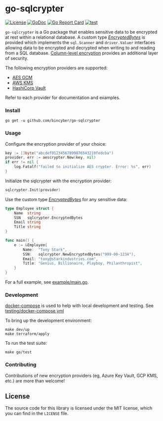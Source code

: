 # go-sqlcrypter

[![License](https://img.shields.io/badge/License-MIT-blue.svg)](https://mit-license.org/)
[![GoDoc](https://godoc.org/github.com/bincyber/go-sqlcrypter?status.svg)](https://godoc.org/github.com/bincyber/go-sqlcrypter)
[![Go Report Card](https://img.shields.io/badge/go%20report-A%2B-brightgreen)](https://goreportcard.com/report/github.com/bincyber/go-sqlcrypter)
[![test](https://github.com/bincyber/go-sqlcrypter/actions/workflows/test.yml/badge.svg)](https://github.com/bincyber/go-sqlcrypter/actions/workflows/test.yml)

`go-sqlcrypter` is a Go package that enables sensitive data to be encrypted at rest within a relational database. A custom type _[EncryptedBytes](https://github.com/bincyber/go-sqlcrypter/blob/master/encrypted_bytes.go#L33)_ is provided which implements the `sql.Scanner` and `driver.Valuer` interfaces allowing data to be encrypted and decrypted when writing to and reading from a SQL database. [Column-level encryption](https://en.wikipedia.org/wiki/Column_level_encryption) provides an additional layer of security.

The following encryption providers are supported:

* [AES GCM](https://github.com/bincyber/go-sqlcrypter/blob/master/providers/aesgcm/README.md)
* [AWS KMS](https://github.com/bincyber/go-sqlcrypter/blob/master/providers/awskms/README.md)
* [HashiCorp Vault](https://github.com/bincyber/go-sqlcrypter/blob/master/providers/vault/README.md)

Refer to each provider for documentation and examples.

### Install

```
go get -u github.com/bincyber/go-sqlcrypter
```

### Usage

Configure the encryption provider of your choice:

```go
key := []byte("abcdef01234567899876543210fedcba")
provider, err := aescrypter.New(key, nil)
if err != nil {
    log.Fatalf("failed to initialize AES crypter. Error: %s", err)
}
```

Initialize the sqlcrypter with the encryption provider:

```go
sqlcrypter.Init(provider)
```

Use the custom type _[EncryptedBytes](https://github.com/bincyber/go-sqlcrypter/blob/master/encrypted_bytes.go#L33)_ for any sensitive data:

```go
type Employee struct {
	Name  string
	SSN   sqlcrypter.EncryptedBytes
	Email string
	Title string
}

func main() {
	e := &Employee{
		Name:  "Tony Stark",
		SSN:   sqlcrypter.NewEncryptedBytes("999-00-1234"),
		Email: "tony@starkindustries.com",
		Title: "Genius, Billionaire, Playboy, Philanthropist",
	}
}

```

For a full example, see [example/main.go](https://github.com/bincyber/go-sqlcrypter/blob/master/example/main.go).

### Development

[docker-compose](https://docs.docker.com/compose/) is used to help with local development and testing. See [testing/docker-compose.yml](https://github.com/bincyber/go-sqlcrypter/blob/master/testing/docker-compose.yml)

To bring up the development environment:

```
make dev/up
make terraform/apply
```

To run the test suite:

```
make go/test
```

### Contributing

Contributions of new encryption providers (eg, Azure Key Vault, GCP KMS, etc.) are more than welcome!


## License

The source code for this library is licensed under the MIT license, which you can find in the `LICENSE` file.
